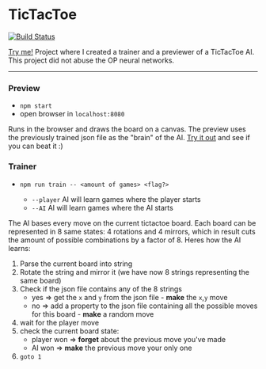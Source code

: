 # TicTacToe

[![Build Status](https://travis-ci.com/shilangyu/TicTacToe.svg?branch=master)](https://travis-ci.com/shilangyu/TicTacToe)

[Try me!](https://shilangyu.github.io/TicTacToe)
Project where I created a trainer and a previewer of a TicTacToe AI. This project did not abuse the OP neural networks.

---

### Preview

- `npm start`
- open browser in `localhost:8080`

Runs in the browser and draws the board on a canvas. The preview uses the previously trained json file as the "brain" of the AI.
[Try it out](https://shilangyu.github.io/TicTacToe) and see if you can beat it :)

### Trainer

- `npm run train -- <amount of games> <flag?>`

  - `--player` AI will learn games where the player starts
  - `--AI` AI will learn games where the AI starts

The AI bases every move on the current tictactoe board. Each board can be represented in 8 same states: 4 rotations and 4 mirrors, which in result cuts the amount of possible combinations by a factor of 8. Heres how the AI learns:

1. Parse the current board into string
2. Rotate the string and mirror it (we have now 8 strings representing the same board)
3. Check if the json file contains any of the 8 strings
   - yes => get the `x` and `y` from the json file - **make** the `x`,`y` move
   - no => add a property to the json file containing all the possible moves for this board - **make** a random move
4. wait for the player move
5. check the current board state:
   - player won => **forget** about the previous move you've made
   - AI won => **make** the previous move your only one
6. `goto 1`
